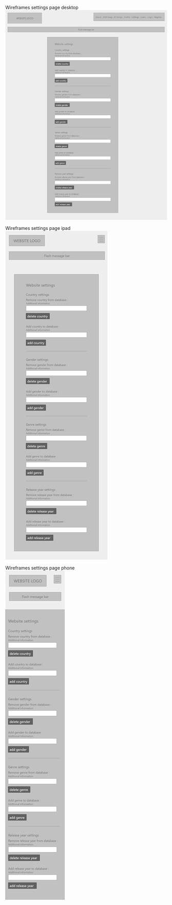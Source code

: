 


<span>Wireframes settings page desktop</span><br>
<img src="settings-desktop.png" alt="Wireframes settings page desktop">

<span>Wireframes settings page ipad</span><br>
<img src="settings-ipad.png" alt="Wireframes settings page ipad">

<span>Wireframes settings page phone</span><br>
<img src="settings-phone.png" alt="Wireframes settings page phone">